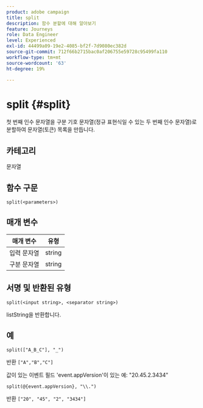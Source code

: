 ```yaml
---
product: adobe campaign
title: split
description: 함수 분할에 대해 알아보기
feature: Journeys
role: Data Engineer
level: Experienced
exl-id: 44499a09-19e2-4085-bf2f-7d9080ec382d
source-git-commit: 712f66b2715bac0af206755e59728c95499fa110
workflow-type: tm+mt
source-wordcount: '63'
ht-degree: 19%

---
```


# split {#split}

첫 번째 인수 문자열을 구분 기호 문자열(정규 표현식일 수 있는 두 번째 인수 문자열)로 분할하여 문자열(토큰) 목록을 만듭니다.

## 카테고리

문자열

## 함수 구문

`split(<parameters>)`

## 매개 변수

| 매개 변수 | 유형 |
|-----------|------------------|
| 입력 문자열 | string |
| 구분 문자열 | string |

## 서명 및 반환된 유형

`split(<input string>, <separator string>)`

listString을 반환합니다.

## 예

`split(["A_B_C"], "_")`

반환 `["A","B","C"]`

값이 있는 이벤트 필드 &#39;event.appVersion&#39;이 있는 예: &quot;20.45.2.3434&quot;

`split(@{event.appVersion}, "\\.")`

반환 `["20", "45", "2", "3434"]`

